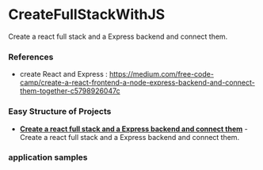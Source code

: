 # CreateFullStackWithJS
Create a react full stack and a Express backend and connect them. 

### References 
 
 - create React and Express : https://medium.com/free-code-camp/create-a-react-frontend-a-node-express-backend-and-connect-them-together-c5798926047c

### Easy Structure of Projects

* **[Create a react full stack and a Express backend and connect them](...)** - Create a react full stack and a Express backend and connect them. 
  
### application samples 
